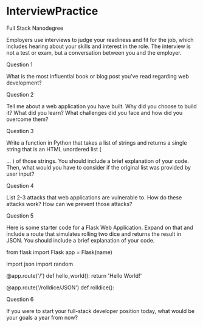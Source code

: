 # InterviewPractice
Full Stack Nanodegree

Employers use interviews to judge your readiness and fit for the job, which includes hearing about your skills and interest in the role.
The interview is not a test or exam, but a conversation between you and the employer.


Question 1

What is the most influential book or blog post you’ve read regarding web development?


Question 2

Tell me about a web application you have built. Why did you choose to build it? What did you learn? What challenges did you face and how did you overcome them?


Question 3

Write a function in Python that takes a list of strings and returns a single string that is an HTML unordered list (

...
) of those strings. You should include a brief explanation of your code. Then, what would you have to consider if the original list was provided by user input?


Question 4

List 2-3 attacks that web applications are vulnerable to. How do these attacks work? How can we prevent those attacks?


Question 5

Here is some starter code for a Flask Web Application. Expand on that and include a route that simulates rolling two dice and returns the result in JSON. You should include a brief explanation of your code.

from flask import Flask app = Flask(name)

import json import random

@app.route('/') def hello_world(): return 'Hello World!'

@app.route('/rolldice/JSON') def rolldice():


Question 6

If you were to start your full-stack developer position today, what would be your goals a year from now?
